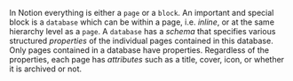 In Notion everything is either a `page` or a `block`. An important and special block is a `database` which can be
within a page, i.e. *inline*, or at the same hierarchy level as a `page`. A `database` has a *schema* that
specifies various structured *properties* of the individual pages contained in this database. Only pages
contained in a database have properties. Regardless of the properties, each page has *attributes* such as a title,
cover, icon, or whether it is archived or not.
